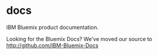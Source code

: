 # docs
IBM Bluemix product documentation.

Looking for the Bluemix Docs? We've moved our source to http://github.com/IBM-Bluemix-Docs

